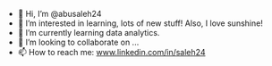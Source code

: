- 👋 Hi, I’m @abusaleh24
- 👀 I’m interested in learning, lots of new stuff! Also, I love sunshine!
- 🌱 I’m currently learning data analytics.
- 💞️ I’m looking to collaborate on ...
- 📫 How to reach me: www.linkedin.com/in/saleh24

<!---
abusaleh24/abusaleh24 is a ✨ special ✨ repository because its `README.md` (this file) appears on your GitHub profile.
You can click the Preview link to take a look at your changes.
--->
